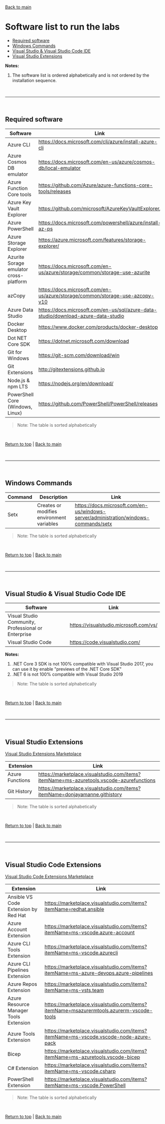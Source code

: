<a id="top" />


[Back to main](./README.md)


# Software list to run the labs 

- [Required software](#required-software)
- [Windows Commands](#windows-commands)
- [Visual Studio & Visual Studio Code IDE](#microsoft-ide)
- [Visual Studio Extensions](#visual-studio-extensions)


**Notes:**
 1. The software list is ordered alphabetically and is not ordered by the installation sequence.

<br/>

---

<a id="required-software" />

<br/>

## Required software

| Software | Link |
| --- | --- |
| Azure CLI                        | https://docs.microsoft.com/cli/azure/install-azure-cli |
| Azure Cosmos DB emulator         | https://docs.microsoft.com/en-us/azure/cosmos-db/local-emulator |
| Azure Function Core tools        | https://github.com/Azure/azure-functions-core-tools/releases |
| Azure Key Vault Explorer         | https://github.com/microsoft/AzureKeyVaultExplorer/ |
| Azure PowerShell                 | https://docs.microsoft.com/powershell/azure/install-az-ps |
| Azure Storage Explorer           | https://azure.microsoft.com/features/storage-explorer/ |
| Azurite Sorage emulator cross-platform | https://docs.microsoft.com/en-us/azure/storage/common/storage-use-azurite |
| azCopy                           | https://docs.microsoft.com/en-us/azure/storage/common/storage-use-azcopy-v10 |
| Azure Data Studio                | https://docs.microsoft.com/en-us/sql/azure-data-studio/download-azure-data-studio |
| Docker Desktop                   | https://www.docker.com/products/docker-desktop |
| Dot NET Core SDK                 | https://dotnet.microsoft.com/download |
| Git for Windows                  | https://git-scm.com/download/win |
| Git Extensions                   | http://gitextensions.github.io    
| Node.js & npm LTS                | https://nodejs.org/en/download/ |
| PowerShell Core (Windows, Linux) | https://github.com/PowerShell/PowerShell/releases |

> Note: The table is sorted alphabetically

<br/>

[Return to top](#top) | [Back to main](./README.md)

<br/>

---

<a id="windows-commands" />

<br/>

## Windows Commands

| Command | Description | Link |
| --- | --- | --- |
| Setx | Creates or modifies environment variables | https://docs.microsoft.com/en-us/windows-server/administration/windows-commands/setx   

> Note: The table is sorted alphabetically

<br/>

[Return to top](#top) | [Back to main](./README.md)

<br/>

---

<a id="microsoft-ide" />

<br/>


## Visual Studio & Visual Studio Code IDE

| Software | Link |
| --- | --- |
| Visual Studio Community, Professional or Enterprise | https://visualstudio.microsoft.com/vs/ |
| Visual Studio Code | https://code.visualstudio.com/ |

**Notes:**
 1. .NET Core 3 SDK is not 100% compatible with Visual Studio 2017, you can use it by enable "previews of the .NET Core SDK"
 2. .NET 6 is not 100% compatible with Visual Studio 2019


> Note: The table is sorted alphabetically

<br/>

[Return to top](#top) | [Back to main](./README.md)

<br/>

---

<a id="visual-studio-extensions" />

<br/>

## Visual Studio Extensions


[Visual Studio Extensions Marketplace](https://marketplace.visualstudio.com/vs)

| Extension | Link |
| --- | --- |
| Azure Functions | https://marketplace.visualstudio.com/items?itemName=ms-azuretools.vscode-azurefunctions |
| Git History | https://marketplace.visualstudio.com/items?itemName=donjayamanne.githistory |



> Note: The table is sorted alphabetically

<br/>

[Return to top](#top) | [Back to main](./README.md)

<br/>

---

<a id="visual-studio-code-extensions" />


<br/>

## Visual Studio Code Extensions

[Visual Studio Code Extensions Marketplace](https://marketplace.visualstudio.com/vscode)

| Extension | Link |
| --- | --- |
| Ansible VS Code Extension by Red Hat | https://marketplace.visualstudio.com/items?itemName=redhat.ansible | 
| Azure Account Extension | https://marketplace.visualstudio.com/items?itemName=ms-vscode.azure-account |
| Azure CLI Tools Extension | https://marketplace.visualstudio.com/items?itemName=ms-vscode.azurecli |
| Azure CLI Pipelines Extension |https://marketplace.visualstudio.com/items?itemName=ms-azure-devops.azure-pipelines |
| Azure Repos Extension |https://marketplace.visualstudio.com/items?itemName=ms-vsts.team |
| Azure Resource Manager Tools Extension | https://marketplace.visualstudio.com/items?itemName=msazurermtools.azurerm-vscode-tools |
| Azure Tools Extension | https://marketplace.visualstudio.com/items?itemName=ms-vscode.vscode-node-azure-pack |
| Bicep | https://marketplace.visualstudio.com/items?itemName=ms-azuretools.vscode-bicep |
| C# Extension | https://marketplace.visualstudio.com/items?itemName=ms-vscode.csharp |
| PowerShell Extension | https://marketplace.visualstudio.com/items?itemName=ms-vscode.PowerShell |


> Note: The table is sorted alphabetically

<br/>

[Return to top](#top) | [Back to main](./README.md)

<br/>
